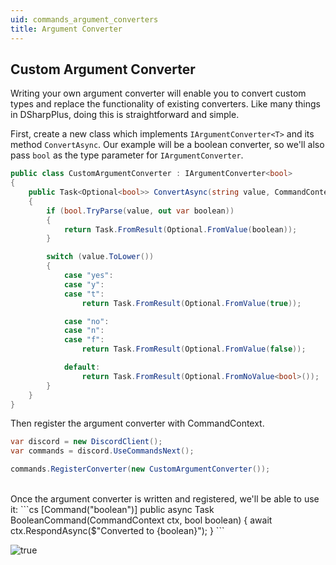 ```yaml
---
uid: commands_argument_converters
title: Argument Converter
---
```


## Custom Argument Converter
Writing your own argument converter will enable you to convert custom types and replace the functionality of existing converters.
Like many things in DSharpPlus, doing this is straightforward and simple.

First, create a new class which implements `IArgumentConverter<T>` and its method `ConvertAsync`.
Our example will be a boolean converter, so we'll also pass `bool` as the type parameter for `IArgumentConverter`.
```cs
public class CustomArgumentConverter : IArgumentConverter<bool>
{
    public Task<Optional<bool>> ConvertAsync(string value, CommandContext ctx)
    {
        if (bool.TryParse(value, out var boolean))
        {
            return Task.FromResult(Optional.FromValue(boolean));
        }           

        switch (value.ToLower())
        {
            case "yes":
            case "y":
            case "t":
                return Task.FromResult(Optional.FromValue(true));

            case "no":
            case "n":
            case "f":
                return Task.FromResult(Optional.FromValue(false));

            default:
                return Task.FromResult(Optional.FromNoValue<bool>());
        } 
    }	
}
```

Then register the argument converter with CommandContext.
```cs
var discord = new DiscordClient();
var commands = discord.UseCommandsNext();

commands.RegisterConverter(new CustomArgumentConverter());
```

<br/>
Once the argument converter is written and registered, we'll be able to use it:
```cs
[Command("boolean")]
public async Task BooleanCommand(CommandContext ctx, bool boolean)
{
    await ctx.RespondAsync($"Converted to {boolean}");
}
```

![true](/images/commands_argument_converters_01.png)

